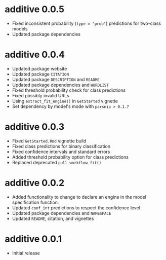 # additive 0.0.5

- Fixed inconsistent probability (`type = "prob"`) predictions for two-class models
- Updated package dependencies

# additive 0.0.4

- Updated package website
- Updated package `CITATION`
- Updated package `DESCRIPTION` and `README`
- Updated package dependencies and `WORDLIST`
- Fixed threshold probability check for class predictions
- Fixed possibly invalid URLs
- Using `extract_fit_engine()` in `GetStarted` vignette
- Set dependency by model's mode with `parsnip > 0.1.7`

# additive 0.0.3

- Fixed `GetStarted.Rmd` vignette build
- Fixed class predictions for binary classification
- Fixed confidence intervals and standard errors
- Added threshold probability option for class predictions
- Replaced deprecated `pull_workflow_fit()`

# additive 0.0.2

- Added functionality to change to declare an engine in the model specification function.
- Updated `conf_int` predictions to respect the confidence level
- Updated package dependencies and `NAMESPACE`
- Updated `README`, citation, and vignettes

# additive 0.0.1

- Initial release
